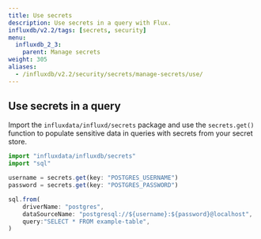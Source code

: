 ```yaml
---
title: Use secrets
description: Use secrets in a query with Flux.
influxdb/v2.2/tags: [secrets, security]
menu:
  influxdb_2_3:
    parent: Manage secrets
weight: 305
aliases:
  - /influxdb/v2.2/security/secrets/manage-secrets/use/
---
```


## Use secrets in a query
Import the `influxdata/influxd/secrets` package and use the `secrets.get()` function
to populate sensitive data in queries with secrets from your secret store.

```js
import "influxdata/influxdb/secrets"
import "sql"

username = secrets.get(key: "POSTGRES_USERNAME")
password = secrets.get(key: "POSTGRES_PASSWORD")

sql.from(
    driverName: "postgres",
    dataSourceName: "postgresql://${username}:${password}@localhost",
    query:"SELECT * FROM example-table",
)
```

